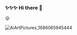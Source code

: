 ### ✨✨✨ Hi there 👋
😜



![AiArtPictures_1686065945444](https://github.com/nicolau-carboni/nicolau-carboni/assets/136120396/f7d336ee-7f8a-4676-8dac-ee6a3db6e62b)



<!--
**nicolau-carboni/nicolau-carboni** is a ✨ _special_ ✨ repository because its `README.md` (this file) appears on your GitHub profile.

Here are some ideas to get you started:

- 🔭 I’m currently working on ...
- 🌱 I’m currently learning ...
- 👯 I’m looking to collaborate on ...
- 🤔 I’m looking for help with ...
- 💬 Ask me about ...
- 📫 How to reach me: ...
- 😄 Pronouns: ...
- ⚡ Fun fact: ...
-->

